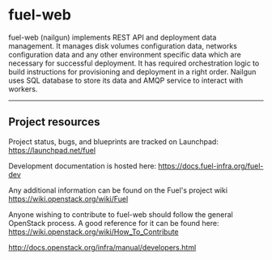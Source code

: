 fuel-web
========

fuel-web (nailgun) implements REST API and deployment data
management. It manages disk volumes configuration data, networks
configuration data and any other environment specific data which
are necessary for successful deployment. It has required
orchestration logic to build instructions for provisioning
and deployment in a right order. Nailgun uses SQL database
to store its data and AMQP service to interact with workers.

-----------------
Project resources
-----------------

Project status, bugs, and blueprints are tracked on Launchpad:
  https://launchpad.net/fuel

Development documentation is hosted here:
  https://docs.fuel-infra.org/fuel-dev

Any additional information can be found on the Fuel's project wiki
  https://wiki.openstack.org/wiki/Fuel

Anyone wishing to contribute to fuel-web should follow the general
OpenStack process. A good reference for it can be found here:
  https://wiki.openstack.org/wiki/How_To_Contribute

  http://docs.openstack.org/infra/manual/developers.html
